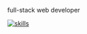full-stack web developer



[![skills](https://skillicons.dev/icons?i=js,html,css,react,nextjs,py,r,aws,blender,figma,md,svg,unreal,vscode)](https://skillicons.dev)
